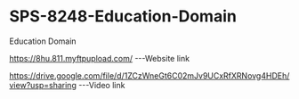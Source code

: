 # SPS-8248-Education-Domain
Education Domain

https://8hu.811.myftpupload.com/      ---Website link

https://drive.google.com/file/d/1ZCzWneGt6C02mJv9UCxRfXRNovg4HDEh/view?usp=sharing      ---Video link

